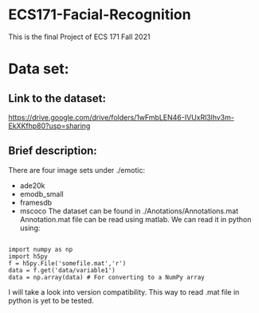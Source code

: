 # ECS171-Facial-Recognition
This is the final Project of ECS 171 Fall 2021

# Data set:
## Link to the dataset:
https://drive.google.com/drive/folders/1wFmbLEN46-IVUxRl3lhv3m-EkXKfhp80?usp=sharing

## Brief description:
There are four image sets under ./emotic:
 * ade20k
 * emodb_small
 * framesdb
 * mscoco
The dataset can be found in ./Anotations/Annotations.mat
Annotation.mat file can be read using matlab. We can read it in python using:
<pre><code>
import numpy as np
import h5py
f = h5py.File('somefile.mat','r')
data = f.get('data/variable1')
data = np.array(data) # For converting to a NumPy array
</code></pre>
I will take a look into version compatibility. This way to read .mat file in python is yet to be tested.
